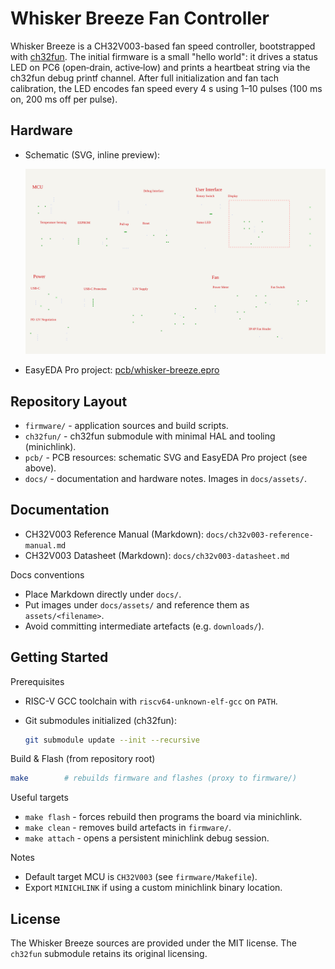 # Whisker Breeze Fan Controller

Whisker Breeze is a CH32V003-based fan speed controller, bootstrapped with
[ch32fun](https://github.com/cnlohr/ch32fun). The initial firmware is a small
"hello world": it drives a status LED on PC6 (open‑drain, active‑low) and prints
a heartbeat string via the ch32fun debug printf channel. After full
initialization and fan tach calibration, the LED encodes fan speed every 4 s
using 1–10 pulses (100 ms on, 200 ms off per pulse).

## Hardware

- Schematic (SVG, inline preview):

  <img src="pcb/whisker-breeze-sch.svg" alt="Whisker Breeze schematic" width="900" />

- EasyEDA Pro project:
  [pcb/whisker-breeze.epro](pcb/whisker-breeze.epro)

## Repository Layout

- `firmware/` - application sources and build scripts.
- `ch32fun/` - ch32fun submodule with minimal HAL and tooling (minichlink).
- `pcb/` - PCB resources: schematic SVG and EasyEDA Pro project (see above).
- `docs/` - documentation and hardware notes. Images in `docs/assets/`.

## Documentation

- CH32V003 Reference Manual (Markdown): `docs/ch32v003-reference-manual.md`
- CH32V003 Datasheet (Markdown): `docs/ch32v003-datasheet.md`

Docs conventions

- Place Markdown directly under `docs/`.
- Put images under `docs/assets/` and reference them as `assets/<filename>`.
- Avoid committing intermediate artefacts (e.g. `downloads/`).

## Getting Started

Prerequisites

- RISC-V GCC toolchain with `riscv64-unknown-elf-gcc` on `PATH`.
- Git submodules initialized (ch32fun):

  ```sh
  git submodule update --init --recursive
  ```

Build & Flash (from repository root)

```sh
make        # rebuilds firmware and flashes (proxy to firmware/)
```

Useful targets

- `make flash` - forces rebuild then programs the board via minichlink.
- `make clean` - removes build artefacts in `firmware/`.
- `make attach` - opens a persistent minichlink debug session.

Notes

- Default target MCU is `CH32V003` (see `firmware/Makefile`).
- Export `MINICHLINK` if using a custom minichlink binary location.

## License

The Whisker Breeze sources are provided under the MIT license. The `ch32fun`
submodule retains its original licensing.
